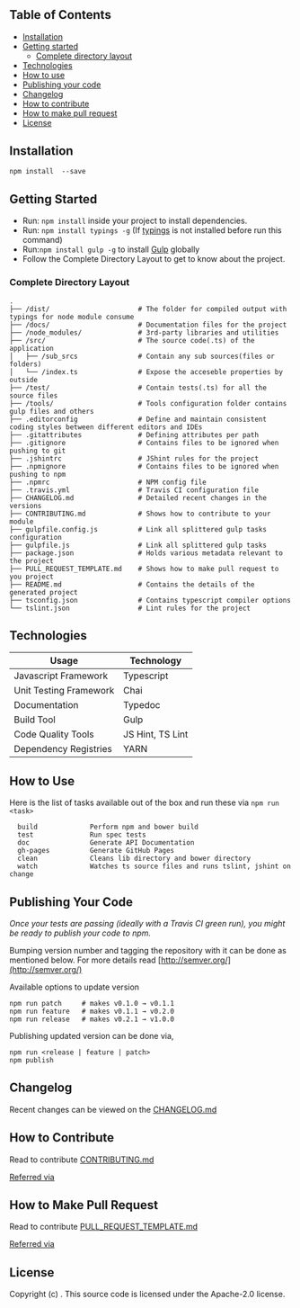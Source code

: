#

>

## Table of Contents

<!-- START doctoc generated TOC please keep comment here to allow auto update -->
<!-- DON'T EDIT THIS SECTION, INSTEAD RE-RUN doctoc TO UPDATE -->

- [Installation](#installation)
- [Getting started](#getting-started)
  - [Complete directory layout](#complete-directory-layout)
- [Technologies](#technologies)
- [How to use](#how-to-use)
- [Publishing your code](#publishing-your-code)
- [Changelog](#changelog)
- [How to contribute](#how-to-contribute)
- [How to make pull request](#how-to-make-pull-request)
- [License](#license)

<!-- END doctoc generated TOC please keep comment here to allow auto update -->

## Installation

```
npm install  --save
```

## Getting Started

- Run: `npm install` inside your project to install dependencies.
- Run: `npm install typings -g` (If [typings](https://www.npmjs.com/package/typings) is not installed before run this command)
- Run:`npm install gulp -g` to install [Gulp](https://www.npmjs.com/package/gulp) globally
- Follow the Complete Directory Layout to get to know about the project.

### Complete Directory Layout

```
.
├── /dist/                      # The folder for compiled output with typings for node module consume
├── /docs/                      # Documentation files for the project
├── /node_modules/              # 3rd-party libraries and utilities
├── /src/                       # The source code(.ts) of the application
│   ├── /sub_srcs               # Contain any sub sources(files or folders)
│   └── /index.ts               # Expose the acceseble properties by outside
├── /test/                      # Contain tests(.ts) for all the source files
├── /tools/                     # Tools configuration folder contains gulp files and others
├── .editorconfig               # Define and maintain consistent coding styles between different editors and IDEs
├── .gitattributes              # Defining attributes per path
├── .gitignore                  # Contains files to be ignored when pushing to git
├── .jshintrc                   # JShint rules for the project
├── .npmignore                  # Contains files to be ignored when pushing to npm
├── .npmrc                      # NPM config file
├── .travis.yml                 # Travis CI configuration file
├── CHANGELOG.md                # Detailed recent changes in the versions
├── CONTRIBUTING.md             # Shows how to contribute to your module
├── gulpfile.config.js          # Link all splittered gulp tasks configuration
├── gulpfile.js                 # Link all splittered gulp tasks
├── package.json                # Holds various metadata relevant to the project
├── PULL_REQUEST_TEMPLATE.md    # Shows how to make pull request to you project
├── README.md                   # Contains the details of the generated project
├── tsconfig.json               # Contains typescript compiler options
└── tslint.json                 # Lint rules for the project
```

## Technologies

| Usage                  | Technology       |
| ---------------------- | ---------------- |
| Javascript Framework   | Typescript       |
| Unit Testing Framework | Chai             |
| Documentation          | Typedoc          |
| Build Tool             | Gulp             |
| Code Quality Tools     | JS Hint, TS Lint |
| Dependency Registries  | YARN             |

## How to Use

Here is the list of tasks available out of the box and run these via `npm run <task>`

```
  build             Perform npm and bower build
  test              Run spec tests
  doc               Generate API Documentation
  gh-pages          Generate GitHub Pages
  clean             Cleans lib directory and bower directory
  watch             Watches ts source files and runs tslint, jshint on change
```

## Publishing Your Code

_Once your tests are passing (ideally with a Travis CI green run), you might be ready to publish your code to npm._

Bumping version number and tagging the repository with it can be done as mentioned below.
For more details read [http://semver.org/](http://semver.org/)

Available options to update version

```
npm run patch     # makes v0.1.0 → v0.1.1
npm run feature   # makes v0.1.1 → v0.2.0
npm run release   # makes v0.2.1 → v1.0.0
```

Publishing updated version can be done via,

```
npm run <release | feature | patch>
npm publish
```

## Changelog

Recent changes can be viewed on the [CHANGELOG.md](CHANGELOG.md)

## How to Contribute

Read to contribute [CONTRIBUTING.md](CONTRIBUTING.md)

[Referred via](https://github.com/joeybaker/generator-iojs)

## How to Make Pull Request

Read to contribute [PULL_REQUEST_TEMPLATE.md](PULL_REQUEST_TEMPLATE.md)

[Referred via](https://github.com/joeybaker/generator-iojs)

## License

Copyright (c) .
This source code is licensed under the Apache-2.0 license.
